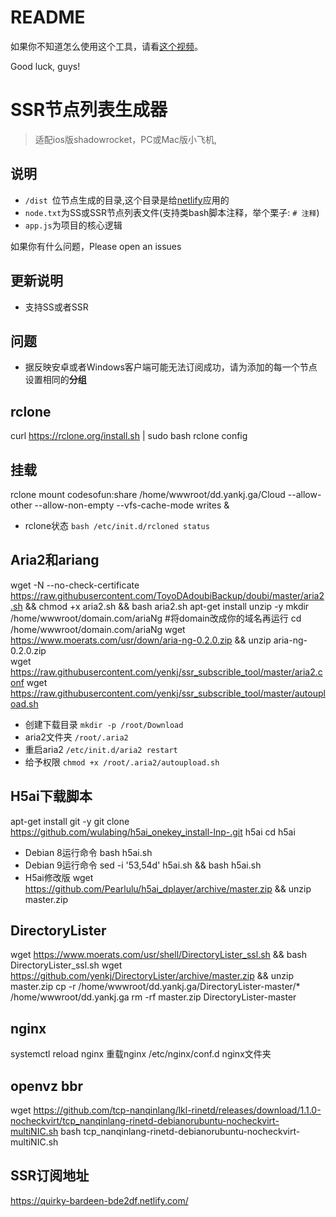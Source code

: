 # README
如果你不知道怎么使用这个工具，请看[这个视频](https://www.youtube.com/watch?v=1Pm2gzSDaX0)。

Good luck, guys!

# SSR节点列表生成器
> 适配ios版shadowrocket，PC或Mac版小飞机,

## 说明
- `/dist `位节点生成的目录,这个目录是给[netlify](https://app.netlify.com/)应用的
- `node.txt`为SS或SSR节点列表文件(支持类bash脚本注释，举个栗子: `# 注释`)
- `app.js`为项目的核心逻辑

如果你有什么问题，Please open an issues


## 更新说明
- 支持SS或者SSR

## 问题
- 据反映安卓或者Windows客户端可能无法订阅成功，请为添加的每一个节点设置相同的**分组**
## rclone
curl https://rclone.org/install.sh | sudo bash
rclone config
## 挂载
rclone mount codesofun:share /home/wwwroot/dd.yankj.ga/Cloud --allow-other --allow-non-empty --vfs-cache-mode writes &
- rclone状态 `bash /etc/init.d/rcloned status`   

## Aria2和ariang

wget -N --no-check-certificate https://raw.githubusercontent.com/ToyoDAdoubiBackup/doubi/master/aria2.sh && chmod +x aria2.sh && bash aria2.sh
apt-get install unzip -y
mkdir /home/wwwroot/domain.com/ariaNg  #将domain改成你的域名再运行
cd /home/wwwroot/domain.com/ariaNg
wget https://www.moerats.com/usr/down/aria-ng-0.2.0.zip && unzip aria-ng-0.2.0.zip  
wget https://raw.githubusercontent.com/yenkj/ssr_subscrible_tool/master/aria2.conf
wget https://raw.githubusercontent.com/yenkj/ssr_subscrible_tool/master/autoupload.sh
- 创建下载目录 `mkdir -p /root/Download`  
- aria2文件夹 `/root/.aria2`    
- 重启aria2 `/etc/init.d/aria2 restart`
- 给予权限 `chmod +x /root/.aria2/autoupload.sh`
## H5ai下载脚本
apt-get install git -y
git clone https://github.com/wulabing/h5ai_onekey_install-lnp-.git h5ai
cd h5ai
- Debian 8运行命令
bash h5ai.sh
- Debian 9运行命令
sed -i '53,54d' h5ai.sh && bash h5ai.sh
- H5ai修改版
wget https://github.com/Pearlulu/h5ai_dplayer/archive/master.zip && unzip master.zip
## DirectoryLister
wget https://www.moerats.com/usr/shell/DirectoryLister_ssl.sh && bash DirectoryLister_ssl.sh
wget https://github.com/yenkj/DirectoryLister/archive/master.zip && unzip master.zip
cp -r  /home/wwwroot/dd.yankj.ga/DirectoryLister-master/* /home/wwwroot/dd.yankj.ga 
rm -rf master.zip DirectoryLister-master
## nginx
systemctl reload nginx      重载nginx
/etc/nginx/conf.d         nginx文件夹
## openvz bbr
wget https://github.com/tcp-nanqinlang/lkl-rinetd/releases/download/1.1.0-nocheckvirt/tcp_nanqinlang-rinetd-debianorubuntu-nocheckvirt-multiNIC.sh
bash tcp_nanqinlang-rinetd-debianorubuntu-nocheckvirt-multiNIC.sh
## SSR订阅地址
https://quirky-bardeen-bde2df.netlify.com/


